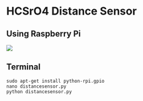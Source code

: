 # HCSrO4 Distance Sensor  
## Using Raspberry Pi  
![](https://www.raspberrypi.org/app/uploads/2011/10/Raspi-PGB001-300x267.png)  
      
## Terminal  
```
sudo apt-get install python-rpi.gpio
nano distancesensor.py
python distancesensor.py
```
